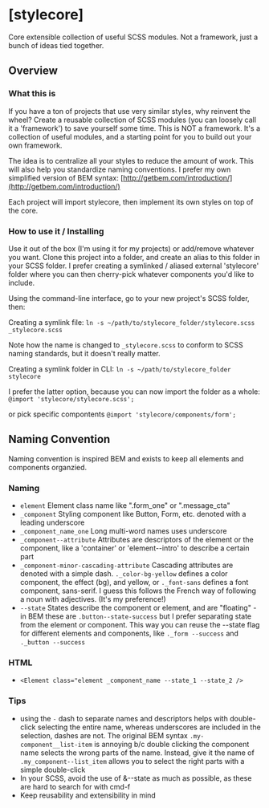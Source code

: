 # [stylecore]

Core extensible collection of useful SCSS modules. Not a framework, just a bunch of ideas tied together.

## Overview

### What this is

If you have a ton of projects that use very similar styles, why reinvent the wheel? Create a reusable collection of SCSS modules (you can loosely call it a 'framework') to save yourself some time. This is NOT a framework. It's a collection of useful modules, and a starting point for you to build out your own framework.

The idea is to centralize all your styles to reduce the amount of work. This will also help you standardize naming conventions. I prefer my own simplified version of BEM syntax: [http://getbem.com/introduction/](http://getbem.com/introduction/)

Each project will import stylecore, then implement its own styles on top of the core.




### How to use it / Installing

Use it out of the box (I'm using it for my projects) or add/remove whatever you want. Clone this project into a folder, and create an alias to this folder in your SCSS folder. I prefer creating a symlinked / aliased external 'stylecore' folder where you can then cherry-pick whatever components you'd like to include.

Using the command-line interface, go to your new project's SCSS folder, then:

Creating a symlink file: ```ln -s ~/path/to/stylecore_folder/stylecore.scss _stylecore.scss```

Note how the name is changed to ```_stylecore.scss``` to conform to SCSS naming standards, but it doesn't really matter.

Creating a symlink folder in CLI: ```
ln -s ~/path/to/stylecore_folder stylecore ```

I prefer the latter option, because you can now import the folder as a whole:
```@import 'stylecore/stylecore.scss';```

or pick specific compontents ```@import 'stylecore/components/form';```



## Naming Convention

Naming convention is inspired BEM and exists to keep all elements and components organzied.


### Naming
- ```element``` Element class name like ".form_one" or ".message_cta" 
- ```_component``` Styling component like Button, Form, etc. denoted with a leading underscore
- ```_component_name_one``` Long multi-word names uses underscore 
- ```_component--attribute``` Attributes are descriptors of the element or the component, like a 'container' or  'element--intro' to describe a certain part
- ```_component-minor-cascading-attribute``` Cascading attributes are denoted with a simple dash. ```._color-bg-yellow``` defines a color component, the effect (bg), and yellow, or ```._font-sans``` defines a font component, sans-serif. I guess this follows the French way of following a noun with adjectives. (It's my preference!)
- ```--state``` States describe the component or element, and are "floating" - in BEM these are ```.button--state-success``` but I prefer separating state from the element or component. This way you can reuse the --state flag for different elements and components, like ```._form --success``` and ```._button --success```


### HTML

- ```<Element class="element _component_name --state_1 --state_2 />```

### Tips
- using the `-` dash to separate names and descriptors helps with double-click selecting the entire name, whereas underscores are included in the selection, dashes are not. The original BEM syntax ```.my-component__list-item``` is annoying b/c double clicking the component name selects the wrong parts of the name. Instead, give it the name of ```.my_component--list_item``` allows you to select the right parts with a simple double-click
- In your SCSS, avoid the use of &--state as much as possible, as these are hard to search for with cmd-f
- Keep reusability and extensibility in mind




